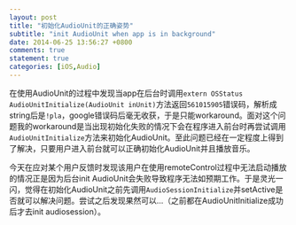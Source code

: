 ```yaml
---
layout: post
title: "初始化AudioUnit的正确姿势"
subtitle: "init AudioUnit when app is in background"
date: 2014-06-25 13:56:27 +0800
comments: true
statement: true
categories: [iOS,Audio]
---
```

在使用AudioUnit的过程中发现当app在后台时调用`extern OSStatus AudioUnitInitialize(AudioUnit inUnit)`方法返回`561015905`错误码，解析成string后是`!pla`，google错误码后毫无收获，于是只能workaround。面对这个问题我的workaround是当出现初始化失败的情况下会在程序进入前台时再尝试调用`AudioUnitInitialize`方法来初始化AudioUnit。至此问题已经在一定程度上得到了解决，只要用户进入前台就可以正确初始化AudioUnit并且播放音乐。

今天在应对某个用户反馈时发现该用户在使用remoteControl过程中无法启动播放的情况正是因为后台init AudioUnit会失败导致程序无法如预期工作。于是灵光一闪，觉得在初始化AudioUnit之前先调用`AudioSessionInitialize`并setActive是否就可以解决问题。尝试之后发现果然可以...（之前都在AudioUnitInitialize成功后才去init audiosession）。